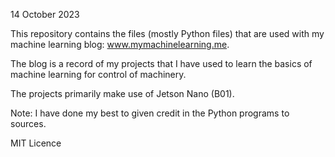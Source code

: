 14 October 2023

This repository contains the files (mostly Python files) that are used with my machine learning blog: www.mymachinelearning.me.

The blog is a record of my projects that I have used to learn the basics of machine learning for control of machinery. 

The projects primarily make use of Jetson Nano (B01).


Note: I have done my best to given credit in the Python programs to sources. 

MIT Licence




